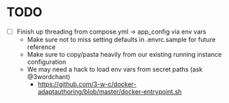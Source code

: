 # TODO

- [ ] Finish up threading from compose.yml -> app_config via env vars
  - Make sure not to miss setting defaults in .envrc.sample for future reference
  - Make sure to copy/pasta heavily from our existing running instance configuration
  - We may need a hack to load env vars from secret paths (ask @3wordchant)
    - https://github.com/3-w-c/docker-adaptauthoring/blob/master/docker-entrypoint.sh
